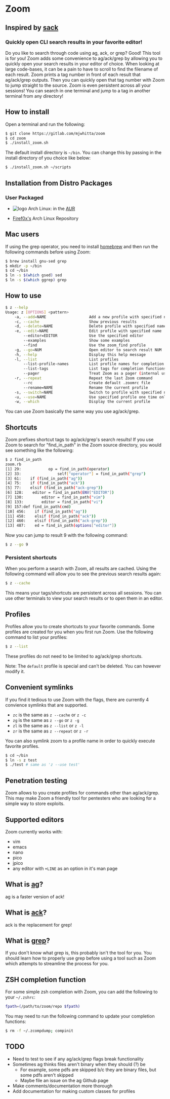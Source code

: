 # Zoom

## Inspired by [sack](https://github.com/sampson-chen/sack)

### Quickly open CLI search results in your favorite editor!

Do you like to search through code using ag, ack, or grep? Good! This
tool is for you! Zoom adds some convenience to ag/ack/grep by allowing
you to quickly open your search results in your editor of choice. When
looking at large code-bases, it can be a pain to have to scroll to
find the filename of each result. Zoom prints a tag number in front of
each result that ag/ack/grep outputs. Then you can quickly open that
tag number with Zoom to jump straight to the source. Zoom is even
persistent across all your sessions! You can search in one terminal
and jump to a tag in another terminal from any directory!

## How to install

Open a terminal and run the following:

```bash
$ git clone https://gitlab.com/mjwhitta/zoom
$ cd zoom
$ ./install_zoom.sh
```

The default install directory is `~/bin`. You can change this by
passing in the install directory of you choice like below:

```bash
$ ./install_zoom.sh ~/scripts
```

## Installation from Distro Packages

### User Packaged

 - ![logo](http://www.monitorix.org/imgs/archlinux.png "arch logo")
   Arch Linux: in the
   [AUR](https://aur.archlinux.org/packages/zoom-git)

 - [Firef0x's](http://firef0x.github.io/archrepo.html) Arch Linux
   Repository

## Mac users

If using the grep operator, you need to install
[homebrew](http://brew.sh) and then run the following commands before
using Zoom:

```bash
$ brew install gnu-sed grep
$ mkdir -p ~/bin
$ cd ~/bin
$ ln -s $(which gsed) sed
$ ln -s $(which ggrep) grep
```

## How to use

```bash
$ z --help
Usage: z [OPTIONS] <pattern>
    -a, --add=NAME                   Add a new profile with specified name
    -c, --cache                      Show previous results
    -d, --delete=NAME                Delete profile with specified name
    -e, --edit=NAME                  Edit profile with specified name
        --editor=EDITOR              Use the specified editor
        --examples                   Show some examples
        --find                       Use the zoom_find profile
    -g, --go=NUM                     Open editor to search result NUM
    -h, --help                       Display this help message
    -l, --list                       List profiles
        --list-profile-names         List profile names for completion functions
        --list-tags                  List tags for completion functions
        --pager                      Treat Zoom as a pager (internal use only)
    -r, --repeat                     Repeat the last Zoom command
        --rc                         Create default .zoomrc file
        --rename=NAME                Rename the current profile
    -s, --switch=NAME                Switch to profile with specified name
    -u, --use=NAME                   Use specified profile one time only
    -w, --which                      Display the current profile
```

You can use Zoom basically the same way you use ag/ack/grep.

## Shortcuts

Zoom prefixes shortcut tags to ag/ack/grep's search results! If you
use Zoom to search for "find_in_path" in the Zoom source directory,
you would see something like the following:

```bash
$ z find_in_path
zoom.rb
[1] 29:            op = find_in_path(operator)
[2] 33:                self["operator"] = find_in_path("grep")
[3] 61:    if (find_in_path("ag"))
[4] 75:    if (find_in_path("ack"))
[5] 77:    elsif (find_in_path("ack-grep"))
[6] 128:    editor = find_in_path(ENV["EDITOR"])
[7] 130:        editor = find_in_path("vim")
[8] 133:        editor = find_in_path("vi")
[9] 157:def find_in_path(cmd)
[10] 456:    if (find_in_path("ag"))
[11] 458:    elsif (find_in_path("ack"))
[12] 460:    elsif (find_in_path("ack-grep"))
[13] 487:    ed = find_in_path(options["editor"])
```

Now you can jump to result 9 with the following command:

```bash
$ z --go 9
```

### Persistent shortcuts

When you perform a search with Zoom, all results are cached. Using the
following command will allow you to see the previous search results
again:

```bash
$ z --cache
```

This means your tags/shortcuts are persistent across all sessions. You
can use other terminals to view your search results or to open them in
an editor.

## Profiles

Profiles allow you to create shortcuts to your favorite commands. Some
profiles are created for you when you first run Zoom. Use the
following command to list your profiles:

```bash
$ z --list
```

These profiles do not need to be limited to ag/ack/grep shortcuts.

Note: The `default` profile is special and can't be deleted. You can
however modify it.

## Convenient symlinks

If you find it tedious to use Zoom with the flags, there are currently
4 convience symlinks that are supported.

- `zc` is the same as `z --cache` or `z -c`
- `zg` is the same as `z --go` or `z -g`
- `zl` is the same as `z --list` or `z -l`
- `zr` is the same as `z --repeat` or `z -r`

You can also symlink zoom to a profile name in order to quickly
execute favorite profiles.

```bash
$ cd ~/bin
$ ln -s z test
$ ./test # same as 'z --use test'
```

## Penetration testing

Zoom allows to you create profiles for commands other than
ag/ack/grep. This may make Zoom a friendly tool for pentesters who are
looking for a simple way to store exploits.

## Supported editors

Zoom currently works with:

 - vim
 - emacs
 - nano
 - pico
 - jpico
 - any editor with `+LINE` as an option in it's man page

## What is [ag](https://github.com/ggreer/the_silver_searcher)?

ag is a faster version of ack!

## What is [ack](http://betterthangrep.com)?

ack is the replacement for grep!

## What is [grep](http://en.wikipedia.org/wiki/Grep)?

If you don't know what grep is, this probably isn't the tool for you.
You should learn how to properly use grep before using a tool such as
Zoom which attempts to streamline the process for you.

## ZSH completion function

For some simple zsh completion with Zoom, you can add the following to
your `~/.zshrc`:

```bash
fpath=(/path/to/zoom/repo $fpath)
```

You may need to run the following command to update your completion
functions:

```bash
$ rm -f ~/.zcompdump; compinit
```

## TODO

 - Need to test to see if any ag/ack/grep flags break functionality
 - Sometimes ag thinks files aren't binary when they should (?) be
   - For example, some pdfs are skipped b/c they are binary files, but
     some pdfs aren't skipped
   - Maybe file an issue on the ag Github page
 - Make comments/documentation more thorough
 - Add documentation for making custom classes for profiles
